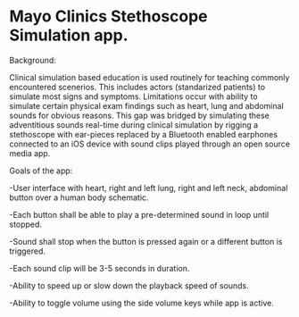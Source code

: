 # Mayo Clinics Stethoscope Simulation app.
Background: 

Clinical simulation based education is used routinely for teaching commonly encountered scenerios. This includes actors (standarized patients) to simulate most signs and symptoms. Limitations occur with ability to simulate certain physical exam findings such as heart, lung and abdominal sounds for obvious reasons. 
This gap was bridged by simulating these adventitious sounds real-time during clinical simulation by rigging a stethoscope with ear-pieces replaced by a Bluetooth enabled earphones connected to an iOS device with sound clips played through an open source media app.


Goals of the app:


  
  -User interface with heart, right and left lung, right and left neck, abdominal button over a human body schematic. 
  
  
  -Each button shall be able to play a pre-determined sound in loop until stopped.
  
  
  -Sound shall stop when the button is pressed again or a different button is triggered. 
  
  
  -Each sound clip will be 3-5 seconds in duration.
  
  
  -Ability to speed up or slow down the playback speed of sounds.
  
  
  -Ability to toggle volume using the side volume keys while app is active.
  
